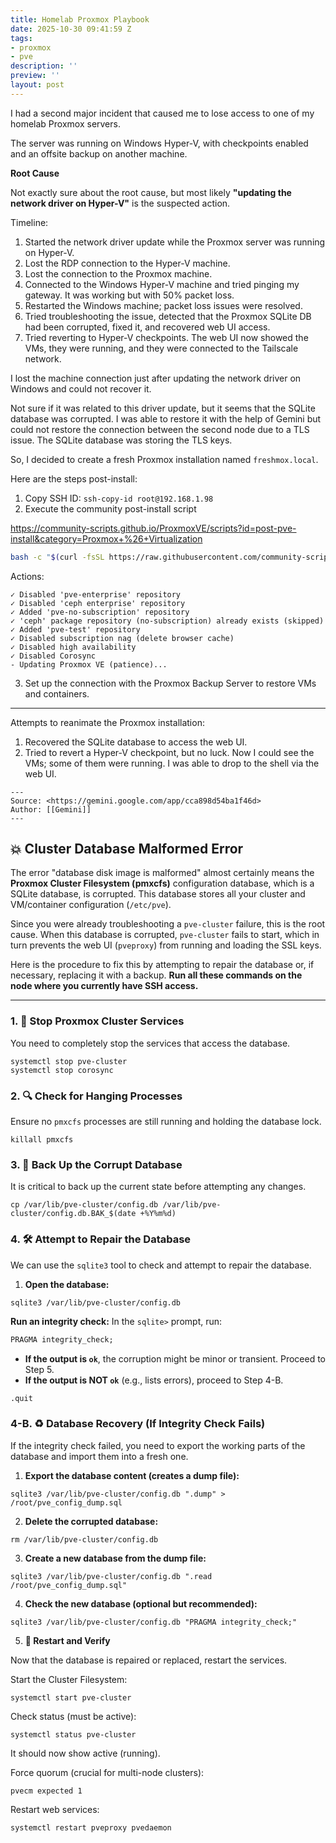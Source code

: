 ```yaml
---
title: Homelab Proxmox Playbook
date: 2025-10-30 09:41:59 Z
tags:
- proxmox
- pve
description: ''
preview: ''
layout: post
---
```


I had a second major incident that caused me to lose access to one of my homelab Proxmox servers.

The server was running on Windows Hyper-V, with checkpoints enabled and an offsite backup on another machine.


**Root Cause**

Not exactly sure about the root cause, but most likely **"updating the network driver on Hyper-V"** is the suspected action.

Timeline:

1. Started the network driver update while the Proxmox server was running on Hyper-V.
2. Lost the RDP connection to the Hyper-V machine.
3. Lost the connection to the Proxmox machine.
4. Connected to the Windows Hyper-V machine and tried pinging my gateway. It was working but with 50% packet loss.
5. Restarted the Windows machine; packet loss issues were resolved.
6. Tried troubleshooting the issue, detected that the Proxmox SQLite DB had been corrupted, fixed it, and recovered web UI access.
7. Tried reverting to Hyper-V checkpoints. The web UI now showed the VMs, they were running, and they were connected to the Tailscale network.


I lost the machine connection just after updating the network driver on Windows and could not recover it.

Not sure if it was related to this driver update, but it seems that the SQLite database was corrupted. I was able to restore it with the help of Gemini but could not restore the connection between the second node due to a TLS issue. The SQLite database was storing the TLS keys.

So, I decided to create a fresh Proxmox installation named `freshmox.local`.

Here are the steps post-install:

1. Copy SSH ID: `ssh-copy-id root@192.168.1.98`
2. Execute the community post-install script

<https://community-scripts.github.io/ProxmoxVE/scripts?id=post-pve-install&category=Proxmox+%26+Virtualization>

```bash
bash -c "$(curl -fsSL https://raw.githubusercontent.com/community-scripts/ProxmoxVE/main/tools/pve/post-pve-install.sh)"
```

Actions:

    ✓ Disabled 'pve-enterprise' repository
    ✓ Disabled 'ceph enterprise' repository
    ✓ Added 'pve-no-subscription' repository
    ✓ 'ceph' package repository (no-subscription) already exists (skipped)
    ✓ Added 'pve-test' repository
    ✓ Disabled subscription nag (delete browser cache)
    ✓ Disabled high availability
    ✓ Disabled Corosync
    - Updating Proxmox VE (patience)...

3. Set up the connection with the Proxmox Backup Server to restore VMs and containers.


---


Attempts to reanimate the Proxmox installation:

1. Recovered the SQLite database to access the web UI.
2. Tried to revert a Hyper-V checkpoint, but no luck. Now I could see the VMs; some of them were running. I was able to drop to the shell via the web UI.


```
---
Source: <https://gemini.google.com/app/cca898d54ba1f46d>
Author: [[Gemini]]
---
```


## 💥 Cluster Database Malformed Error

The error "database disk image is malformed" almost certainly means the **Proxmox Cluster Filesystem (pmxcfs)** configuration database, which is a SQLite database, is corrupted. This database stores all your cluster and VM/container configuration (`/etc/pve`).

Since you were already troubleshooting a `pve-cluster` failure, this is the root cause. When this database is corrupted, `pve-cluster` fails to start, which in turn prevents the web UI (`pveproxy`) from running and loading the SSL keys.

Here is the procedure to fix this by attempting to repair the database or, if necessary, replacing it with a backup. **Run all these commands on the node where you currently have SSH access.**

---

### 1. 🛑 Stop Proxmox Cluster Services

You need to completely stop the services that access the database.

```shell
systemctl stop pve-cluster
systemctl stop corosync
```

### 2. 🔍 Check for Hanging Processes

Ensure no `pmxcfs` processes are still running and holding the database lock.

```shell
killall pmxcfs
```

### 3. 💾 Back Up the Corrupt Database

It is critical to back up the current state before attempting any changes.

```shell
cp /var/lib/pve-cluster/config.db /var/lib/pve-cluster/config.db.BAK_$(date +%Y%m%d)
```

### 4. 🛠️ Attempt to Repair the Database

We can use the `sqlite3` tool to check and attempt to repair the database.

1. **Open the database:**

```shell
sqlite3 /var/lib/pve-cluster/config.db
```

**Run an integrity check:** In the `sqlite>` prompt, run:

```sql
PRAGMA integrity_check;
```

- **If the output is `ok`**, the corruption might be minor or transient. Proceed to Step 5.
- **If the output is NOT `ok`** (e.g., lists errors), proceed to Step 4-B.

```sql
.quit
```

### 4-B. ♻️ Database Recovery (If Integrity Check Fails)

If the integrity check failed, you need to export the working parts of the database and import them into a fresh one.

1. **Export the database content (creates a dump file):**

```shell
sqlite3 /var/lib/pve-cluster/config.db ".dump" > /root/pve_config_dump.sql
```

2. **Delete the corrupted database:**

```shell
rm /var/lib/pve-cluster/config.db
```

3. **Create a new database from the dump file:**

```shell
sqlite3 /var/lib/pve-cluster/config.db ".read /root/pve_config_dump.sql"
```

4. **Check the new database (optional but recommended):**

```shell
sqlite3 /var/lib/pve-cluster/config.db "PRAGMA integrity_check;"
```

5. **🚀 Restart and Verify**

Now that the database is repaired or replaced, restart the services.

Start the Cluster Filesystem:

    systemctl start pve-cluster

Check status (must be active):

    systemctl status pve-cluster

It should now show active (running).

Force quorum (crucial for multi-node clusters):

    pvecm expected 1

Restart web services:

    systemctl restart pveproxy pvedaemon
